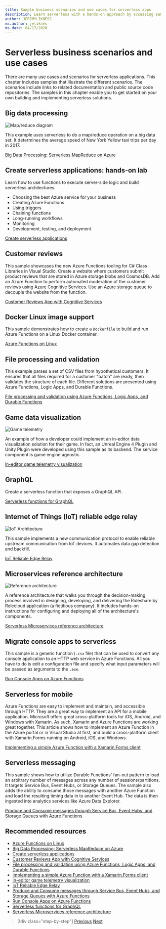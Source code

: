 ```yaml
---
title: Sample business scenarios and use cases for serverless apps
description: Learn serverless with a hands-on approach by accessing samples that range from image processing to mobile support and ETL pipelines.
author: JEREMYLIKNESS
ms.author: jeliknes
ms.date: 04/17/2020
---
```

# Serverless business scenarios and use cases

There are many use cases and scenarios for serverless applications. This chapter includes samples that illustrate the different scenarios. The scenarios include links to related documentation and public source code repositories. The samples in this chapter enable you to get started on your own building and implementing serverless solutions.

## Big data processing

![Map/reduce diagram](https://docs.microsoft.com/samples/azure-samples/durablefunctions-mapreduce-dotnet/big-data-processing-serverless-mapreduce-on-azure/media/mapreducearchitecture.png)

This example uses serverless to do a map/reduce operation on a big data set. It determines the average speed of New York Yellow taxi trips per day in 2017.

[Big Data Processing: Serverless MapReduce on Azure](https://docs.microsoft.com/samples/azure-samples/durablefunctions-mapreduce-dotnet/big-data-processing-serverless-mapreduce-on-azure/)

## Create serverless applications: hands-on lab

Learn how to use functions to execute server-side logic and build serverless architectures.

- Choosing the best Azure service for your business
- Creating Azure Functions
- Using triggers
- Chaining functions
- Long-running workflows
- Monitoring
- Development, testing, and deployment

[Create serverless applications](https://docs.microsoft.com/learn/paths/create-serverless-applications/)

## Customer reviews

This sample showcases the new Azure Functions tooling for C# Class Libraries in Visual Studio. Create a website where customers submit product reviews that are stored in Azure storage blobs and CosmosDB. Add an Azure Function to perform automated moderation of the customer reviews using Azure Cognitive Services. Use an Azure storage queue to decouple the website from the function.

[Customer Reviews App with Cognitive Services](https://docs.microsoft.com/samples/azure-samples/functions-customer-reviews/customer-reviews-cognitive-services/)

## Docker Linux image support

This sample demonstrates how to create a `Dockerfile` to build and run Azure Functions on a Linux Docker container.

[Azure Functions on Linux](https://docs.microsoft.com/samples/azure-samples/functions-linux-custom-image/azure-functions-on-linux-custom-image-tutorial-sample-project/)

## File processing and validation

This example parses a set of CSV files from hypothetical customers. It ensures that all files required for a customer "batch" are ready, then validates the structure of each file. Different solutions are presented using Azure Functions, Logic Apps, and Durable Functions.

[File processing and validation using Azure Functions, Logic Apps, and Durable Functions](https://docs.microsoft.com/samples/azure-samples/serverless-file-validation/file-processing-and-validation-using-azure-functions-logic-apps-and-durable-functions/)

## Game data visualization

![Game telemetry](https://docs.microsoft.com/samples/azure-samples/gaming-in-editor-telemetry/in-editor-telemetry-visualization/media/points.png)

An example of how a developer could implement an in-editor data visualization solution for their game. In fact, an Unreal Engine 4 Plugin and Unity Plugin were developed using this sample as its backend. The service component is game engine agnostic.

[In-editor game telemetry visualization](https://docs.microsoft.com/samples/azure-samples/gaming-in-editor-telemetry/in-editor-telemetry-visualization/)

## GraphQL

Create a serverless function that exposes a GraphQL API.

[Serverless functions for GraphQL](https://github.com/softchris/graphql-workshop-dotnet/blob/master/docs/workshop/4.md)

## Internet of Things (IoT) reliable edge relay

![IoT Architecture](https://docs.microsoft.com/samples/azure-samples/iot-reliable-edge-relay/iot-reliable-edge-relay/media/architecture.png)

This sample implements a new communication protocol to enable reliable upstream communication from IoT devices. It automates data gap detection and backfill.

[IoT Reliable Edge Relay](https://docs.microsoft.com/samples/azure-samples/iot-reliable-edge-relay/iot-reliable-edge-relay/)

## Microservices reference architecture

![Reference architecture](https://docs.microsoft.com/samples/azure-samples/serverless-microservices-reference-architecture/serverless-microservices-reference-architecture/media/macro-architecture.png)

A reference architecture that walks you through the decision-making process involved in designing, developing, and delivering the Rideshare by Relecloud application (a fictitious company). It includes hands-on instructions for configuring and deploying all of the architecture's components.

[Serverless Microservices reference architecture](https://docs.microsoft.com/samples/azure-samples/serverless-microservices-reference-architecture/serverless-microservices-reference-architecture/)

## Migrate console apps to serverless

This sample is a generic function (`.csx` file) that can be used to convert any console application to an HTTP web service in Azure Functions. All you have to do is edit a configuration file and specify what input parameters will be passed as arguments to the `.exe`.

[Run Console Apps on Azure Functions](https://docs.microsoft.com/samples/azure-samples/functions-dotnet-migrating-console-apps/run-console-apps-on-azure-functions/)

## Serverless for mobile

Azure Functions are easy to implement and maintain, and accessible through HTTP. They are a great way to implement an API for a mobile application. Microsoft offers great cross-platform tools for iOS, Android, and Windows with Xamarin. As such, Xamarin and Azure Functions are working great together. This article shows how to implement an Azure Function in the Azure portal or in Visual Studio at first, and build a cross-platform client with Xamarin.Forms running on Android, iOS, and Windows.

[Implementing a simple Azure Function with a Xamarin.Forms client](https://docs.microsoft.com/samples/azure-samples/functions-xamarin-getting-started/implementing-a-simple-azure-function-with-a-xamarinforms-client/)

## Serverless messaging

This sample shows how to utilize Durable Functions' fan-out pattern to load an arbitrary number of messages across any number of sessions/partitions. It targets Service Bus, Event Hubs, or Storage Queues. The sample also adds the ability to consume those messages with another Azure Function and load the resulting timing data in to another Event Hub. The data is then ingested into analytics services like Azure Data Explorer.

[Produce and Consume messages through Service Bus, Event Hubs, and Storage Queues with Azure Functions](https://docs.microsoft.com/samples/azure-samples/durable-functions-producer-consumer/product-consume-messages-az-functions/)

## Recommended resources

- [Azure Functions on Linux](https://docs.microsoft.com/samples/azure-samples/functions-linux-custom-image/azure-functions-on-linux-custom-image-tutorial-sample-project/)
- [Big Data Processing: Serverless MapReduce on Azure](https://docs.microsoft.com/samples/azure-samples/durablefunctions-mapreduce-dotnet/big-data-processing-serverless-mapreduce-on-azure/)
- [Create serverless applications](https://docs.microsoft.com/learn/paths/create-serverless-applications/)
- [Customer Reviews App with Cognitive Services](https://docs.microsoft.com/samples/azure-samples/functions-customer-reviews/customer-reviews-cognitive-services/)
- [File processing and validation using Azure Functions, Logic Apps, and Durable Functions](https://docs.microsoft.com/samples/azure-samples/serverless-file-validation/file-processing-and-validation-using-azure-functions-logic-apps-and-durable-functions/)
- [Implementing a simple Azure Function with a Xamarin.Forms client](https://docs.microsoft.com/samples/azure-samples/functions-xamarin-getting-started/implementing-a-simple-azure-function-with-a-xamarinforms-client/)
- [In-editor game telemetry visualization](https://docs.microsoft.com/samples/azure-samples/gaming-in-editor-telemetry/in-editor-telemetry-visualization/)
- [IoT Reliable Edge Relay](https://docs.microsoft.com/samples/azure-samples/iot-reliable-edge-relay/iot-reliable-edge-relay/)
- [Produce and Consume messages through Service Bus, Event Hubs, and Storage Queues with Azure Functions](https://docs.microsoft.com/samples/azure-samples/durable-functions-producer-consumer/product-consume-messages-az-functions/)
- [Run Console Apps on Azure Functions](https://docs.microsoft.com/samples/azure-samples/functions-dotnet-migrating-console-apps/run-console-apps-on-azure-functions/)
- [Serverless functions for GraphQL](https://github.com/softchris/graphql-workshop-dotnet/blob/master/docs/workshop/4.md)
- [Serverless Microservices reference architecture](https://docs.microsoft.com/samples/azure-samples/serverless-microservices-reference-architecture/serverless-microservices-reference-architecture/)

>[!div class="step-by-step"]
>[Previous](orchestration-patterns.md)
>[Next](serverless-conclusion.md)
